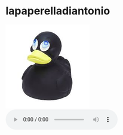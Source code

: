 # lapaperelladiantonio
<!DOCTYPE html>
<html>
<head>
    <meta charset="utf-8">
    <title>AntonioBisacciamerda</title>
</head>
<body>
    <img src="download (1).jpg" alt="paperella">
    <audio controls>
     <source src="1_5s_to_33s_Suono_Trombetta_per_Bicicletta___Rumor.mp3" type="audio/mp3">
     <p>Your browser doesn't support HTML5 audio. Here is a <a href="1_5s_to_33s_Suono_Trombetta_per_Bicicletta___Rumor.mp3">link to the audio</a> instead.</p>
    </audio>
</body>

</html>
